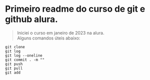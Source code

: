 <h1>Primeiro readme do curso de git e github alura.</h1>

>Iniciei o curso em janeiro de 2023 na alura.<br>
>Alguns comandos úteis abaixo:
```
git clone
git log
git log --oneline
git commit . -m ""
git push
git pull
git add
```
